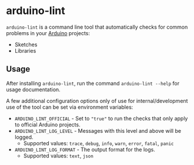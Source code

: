 # arduino-lint

`arduino-lint` is a command line tool that automatically checks for common problems in your
[Arduino](https://www.arduino.cc/) projects:

- Sketches
- Libraries

## Usage

After installing `arduino-lint`, run the command `arduino-lint --help` for usage documentation.

A few additional configuration options only of use for internal/development use of the tool can be set via environment
variables:

- `ARDUINO_LINT_OFFICIAL` - Set to `"true"` to run the checks that only apply to official Arduino projects.
- `ARDUINO_LINT_LOG_LEVEL` - Messages with this level and above will be logged.
  - Supported values: `trace`, `debug`, `info`, `warn`, `error`, `fatal`, `panic`
- `ARDUINO_LINT_LOG_FORMAT` - The output format for the logs.
  - Supported values: `text`, `json`
